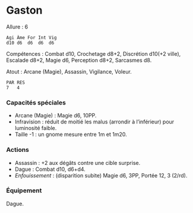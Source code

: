 # Gaston

Allure : 6

	Agi	Âme	For	Int	Vig
	d10	d6	d6	d6	d6

Compétences : Combat d10, Crochetage d8+2, Discrétion d10(+2 ville), Escalade d8+2, Magie d6, Perception d8+2, Sarcasmes d8.

Atout : Arcane (Magie), Assassin, Vigilance, Voleur.

	PAR	RES
	7	4

### Capacités spéciales
- Arcane (Magie) : Magie d6, 10PP.
- Infravision : réduit de moitié les malus (arrondir à l’inférieur) pour luminosité faible.
- Taille -1 : un gnome mesure entre 1m et 1m20.

### Actions
- Assassin : +2 aux dégâts contre une cible surprise.
- Dague : Combat d10, d6+d4.
- _Enfouissement_ : (disparition subite) Magie d6, 3PP, Portée 12, 3 (2/rd).

### Équipement
Dague.
